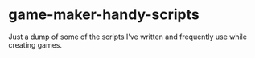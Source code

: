 # game-maker-handy-scripts
Just a dump of some of the scripts I've written and frequently use while creating games.
